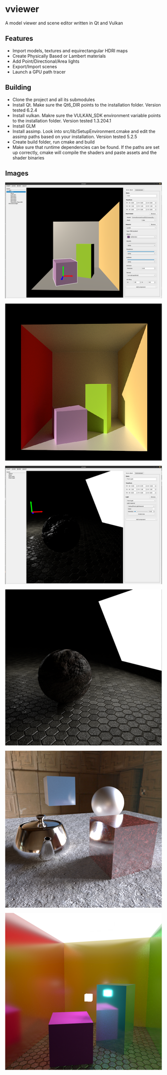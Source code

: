 # vviewer 
A model viewer and scene editor written in Qt and Vulkan

## Features
* Import models, textures and equirectangular HDRI maps
* Create Physically Based or Lambert materials
* Add Point/Directional/Area lights
* Export/Import scenes
* Launch a GPU path tracer

## Building
* Clone the project and all its submodules
* Install Qt. Make sure the Qt6_DIR points to the installation folder. Version tested 6.2.4
* Install vulkan. Makre sure the VULKAN_SDK environment variable points to the installation folder. Version tested 1.3.204.1
* Install GLM
* Install assimp. Look into src/lib/SetupEnvironment.cmake and edit the assimp paths based on your installation. Version tested 5.2.5
* Create build folder, run cmake and build
* Make sure that runtime dependencies can be found. If the paths are set up correctly, cmake will compile the shaders and paste assets and the shader binaries

## Images

![Alt text](images/1.png?raw=true)

![Alt text](images/2.png?raw=true)

![Alt text](images/3.png?raw=true)

![Alt text](images/4.png?raw=true)

![Alt text](images/5.png?raw=true)

![Alt text](images/6.png?raw=true)